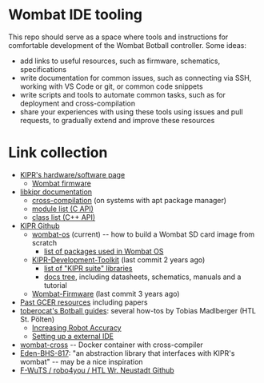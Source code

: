 # Wombat IDE tooling

This repo should serve as a space where tools and instructions for comfortable development of the Wombat Botball controller. Some ideas:

- add links to useful resources, such as firmware, schematics, specifications
- write documentation for common issues, such as connecting via SSH, working with VS Code or git, or common code snippets
- write scripts and tools to automate common tasks, such as for deployment and cross-compilation
- share your experiences with using these tools using issues and pull requests, to gradually extend and improve these resources

# Link collection

- [KIPR's hardware/software page](https://www.kipr.org/kipr/hardware-software)
  - [Wombat firmware](https://www.kipr.org/kipr/hardware-software/kipr-wombat-firmware)
- [libkipr documentation](https://www.kipr.org/doc/index.html)
  - [cross-compilation](https://www.kipr.org/doc/index.html#autotoc_md5) (on systems with apt package manager)
  - [module list (C API)](https://www.kipr.org/doc/modules.html)
  - [class list (C++ API)](https://www.kipr.org/doc/annotated.html)
- [KIPR Github](https://github.com/kipr)
  - [wombat-os](https://github.com/kipr/wombat-os) (current) -- how to build a Wombat SD card image from scratch
    - [list of packages used in Wombat OS](https://github.com/kipr/wombat-os?tab=readme-ov-file#required-packages)
  - [KIPR-Development-Toolkit](https://github.com/kipr/KIPR-Development-Toolkit) (last commit 2 years ago)
    - [list of "KIPR suite" libraries](https://github.com/kipr/KIPR-Development-Toolkit?tab=readme-ov-file#kipr-suite)
    - [docs tree](https://github.com/kipr/KIPR-Development-Toolkit/tree/master/Docs), including datasheets, schematics, manuals and a tutorial
  - [Wombat-Firmware](https://github.com/kipr/Wombat-Firmware) (last commit 3 years ago)
- [Past GCER resources](https://www.kipr.org/gcer/about-gcer/gcer-resources) including papers
- [toberocat's Botball guides](https://toberocat.github.io/libwallaby/): several how-tos by Tobias Madlberger (HTL St. Pölten)
  - [Increasing Robot Accuracy](https://toberocat.github.io/libwallaby/increasing-robot-accuracy.html)
  - [Setting up a external IDE](https://toberocat.github.io/libwallaby/setting-up-a-external-ide.html)
- [wombat-cross](https://github.com/PRIArobotics/wombat-cross) -- Docker container with cross-compiler
- [Eden-BHS-817](https://github.com/bhsaztecs/Eden-BHS-817): "an abstraction library that interfaces with KIPR's wombat" -- may be a nice inspiration
- [F-WuTS / robo4you / HTL Wr. Neustadt Github](https://github.com/orgs/F-WuTS)
